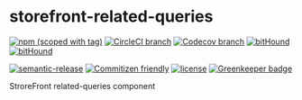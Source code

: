 # storefront-related-queries

[![npm (scoped with tag)](https://img.shields.io/npm/v/@storefront/related-queries.svg?style=flat-square)](https://www.npmjs.com/package/@storefront/related-queries)
[![CircleCI branch](https://img.shields.io/circleci/project/github/groupby/storefront-related-queries/master.svg?style=flat-square)](https://circleci.com/gh/groupby/storefront-related-queries/tree/master)
[![Codecov branch](https://img.shields.io/codecov/c/github/groupby/storefront-related-queries/master.svg?style=flat-square)](https://codecov.io/gh/groupby/storefront-related-queries)
[![bitHound](https://img.shields.io/bithound/code/github/groupby/storefront-related-queries.svg?style=flat-square)](https://www.bithound.io/github/groupby/storefront-related-queries)
[![bitHound](https://img.shields.io/bithound/dependencies/github/groupby/storefront-related-queries.svg?style=flat-square)](https://www.bithound.io/github/groupby/storefront-related-queries)

[![semantic-release](https://img.shields.io/badge/%20%20%F0%9F%93%A6%F0%9F%9A%80-semantic--release-e10079.svg?style=flat-square)](https://github.com/semantic-release/semantic-release)
[![Commitizen friendly](https://img.shields.io/badge/commitizen-friendly-brightgreen.svg?style=flat-square)](http://commitizen.github.io/cz-cli/)
[![license](https://img.shields.io/github/license/mashape/apistatus.svg?style=flat-square)](https://choosealicense.com/licenses/mit/)
[![Greenkeeper badge](https://badges.greenkeeper.io/groupby/storefront-related-queries.svg)](https://greenkeeper.io/)

StroreFront related-queries component
